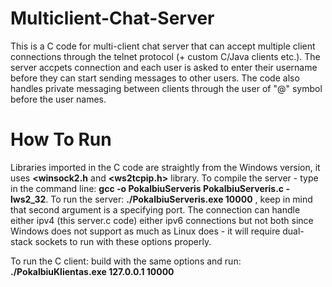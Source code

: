 # Multiclient-Chat-Server
This is a C code for multi-client chat server that can accept multiple client connections through the telnet protocol (+ custom C/Java clients etc.). The server accpets connection and each user is asked to enter their username before they can start sending messages to other users. The code also handles private messaging between clients through the user of "@" symbol before the user names. 

# How To Run
Libraries imported in the C code are straightly from the Windows version, it uses **<winsock2.h** and **<ws2tcpip.h>** library. To compile the server - type in the command line: **gcc -o PokalbiuServeris PokalbiuServeris.c -lws2_32**. To run the server: **./PokalbiuServeris.exe 10000** , keep in mind that second argument is a specifying port. The connection can handle either ipv4 (this server.c code) either ipv6 connections but not both since Windows does not support as much as Linux does - it will require dual-stack sockets to run with these options properly.

To run the C client: build with the same options and run: **./PokalbiuKlientas.exe 127.0.0.1 10000**

